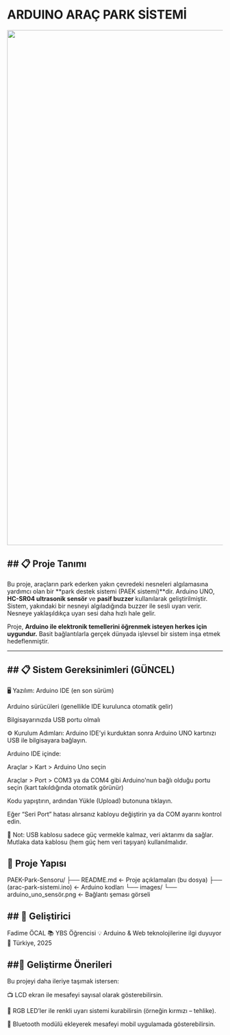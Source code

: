# ARDUINO ARAÇ PARK SİSTEMİ
<img src="arduino_uno_sensör.png" width="1200px"><br>

## ## 📋 Proje Tanımı

Bu proje, araçların park ederken yakın çevredeki nesneleri algılamasına yardımcı olan bir **park destek sistemi (PAEK sistemi)**dir. Arduino UNO, **HC-SR04 ultrasonik sensör** ve **pasif buzzer** kullanılarak geliştirilmiştir. Sistem, yakındaki bir nesneyi algıladığında buzzer ile sesli uyarı verir. Nesneye yaklaşıldıkça uyarı sesi daha hızlı hale gelir.

Proje, **Arduino ile elektronik temellerini öğrenmek isteyen herkes için uygundur.** Basit bağlantılarla gerçek dünyada işlevsel bir sistem inşa etmek hedeflenmiştir.

---

## ## 📋 Sistem Gereksinimleri (GÜNCEL)
🖥️ Yazılım:
Arduino IDE (en son sürüm)

Arduino sürücüleri (genellikle IDE kurulunca otomatik gelir)

Bilgisayarınızda USB portu olmalı

⚙️ Kurulum Adımları:
Arduino IDE’yi kurduktan sonra Arduino UNO kartınızı USB ile bilgisayara bağlayın.

Arduino IDE içinde:

Araçlar > Kart > Arduino Uno seçin

Araçlar > Port > COM3 ya da COM4 gibi Arduino'nun bağlı olduğu portu seçin (kart takıldığında otomatik görünür)

Kodu yapıştırın, ardından Yükle (Upload) butonuna tıklayın.

Eğer “Seri Port” hatası alırsanız kabloyu değiştirin ya da COM ayarını kontrol edin.

🔌 Not: USB kablosu sadece güç vermekle kalmaz, veri aktarımı da sağlar. Mutlaka data kablosu (hem güç hem veri taşıyan) kullanılmalıdır.


## 📂 Proje Yapısı

PAEK-Park-Sensoru/
├── README.md                   <- Proje açıklamaları (bu dosya)
├── (arac-park-sistemi.ino)     <- Arduino kodları
└── images/
    └── arduino_uno_sensör.png  <- Bağlantı şeması görseli




## ## 🧠 Geliştirici
Fadime ÖCAL
📚 YBS Öğrencisi
💡 Arduino & Web teknolojilerine ilgi duyuyor
📍 Türkiye, 2025

## ##🔄 Geliştirme Önerileri
Bu projeyi daha ileriye taşımak istersen:

📺 LCD ekran ile mesafeyi sayısal olarak gösterebilirsin.

🌈 RGB LED’ler ile renkli uyarı sistemi kurabilirsin (örneğin kırmızı – tehlike).

📱 Bluetooth modülü ekleyerek mesafeyi mobil uygulamada gösterebilirsin.

